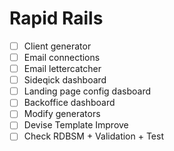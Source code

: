 # Rapid Rails

- [ ] Client generator
- [ ] Email connections
- [ ] Email lettercatcher
- [ ] Sideqick dashboard
- [ ] Landing page config dasboard
- [ ] Backoffice dashboard
- [ ] Modify generators
- [ ] Devise Template Improve
- [ ] Check RDBSM + Validation + Test
